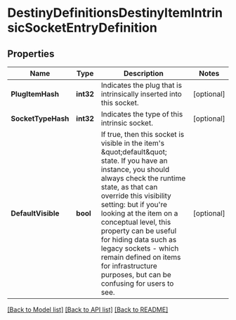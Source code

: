 # DestinyDefinitionsDestinyItemIntrinsicSocketEntryDefinition

## Properties
Name | Type | Description | Notes
------------ | ------------- | ------------- | -------------
**PlugItemHash** | **int32** | Indicates the plug that is intrinsically inserted into this socket. | [optional] 
**SocketTypeHash** | **int32** | Indicates the type of this intrinsic socket. | [optional] 
**DefaultVisible** | **bool** | If true, then this socket is visible in the item&#39;s \&quot;default\&quot; state. If you have an instance, you should always check the runtime state, as that can override this visibility setting: but if you&#39;re looking at the item on a conceptual level, this property can be useful for hiding data such as legacy sockets - which remain defined on items for infrastructure purposes, but can be confusing for users to see. | [optional] 

[[Back to Model list]](../README.md#documentation-for-models) [[Back to API list]](../README.md#documentation-for-api-endpoints) [[Back to README]](../README.md)


